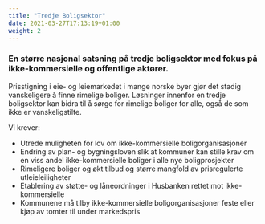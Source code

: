 ```yaml
---
title: "Tredje Boligsektor"
date: 2021-03-27T17:13:19+01:00
weight: 2
---
```


### En større nasjonal satsning på tredje boligsektor med fokus på ikke-kommersielle og offentlige aktører. 
Prisstigning i eie- og leiemarkedet i mange norske byer gjør det stadig vanskeligere å finne rimelige boliger. Løsninger innenfor en tredje boligsektor kan bidra til å sørge for rimelige boliger for alle, også de som ikke er vanskeligstilte.

Vi krever:
- Utrede muligheten for lov om ikke-kommersielle boligorganisasjoner
- Endring av plan- og bygningsloven slik at kommuner kan stille krav om en viss andel ikke-kommersielle boliger i alle nye boligprosjekter
- Rimeligere boliger og økt tilbud og større mangfold av prisregulerte utleieleiligheter
- Etablering av støtte- og låneordninger i Husbanken rettet mot ikke-kommersielle
- Kommunene må tilby ikke-kommersielle boligorganisasjoner feste eller kjøp av tomter til under markedspris
